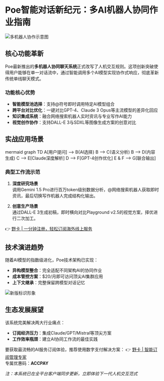 # Poe智能对话新纪元：多AI机器人协同作业指南

![多机器人协作示意图](https://bbtdd.com/wp-content/uploads/img/3181798249915994.webp)

## 核心功能革新
Poe最新推出的**多机器人协同聊天系统**正式改写了人机交互规则。这项创新突破使得用户能够在单一对话流中，通过智能调用多个AI模型实现协作式响应，彻底革新传统单线聊天模式。

### 功能核心优势
- **智能模型池选择**：支持@符号即时调用特定AI模型组合
- **跨平台对比优化**：一键对比GPT-4、Claude 3 Opus等主流模型的差异化回应
- **知识集成系统**：融合网络搜索机器人实时资讯与专业写作AI能力
- **视觉创作协作**：支持DALL-E 3与SDXL等图像生成方案的创意对比

## 实战应用场景
mermaid
graph TD
    A[用户提问] --> B{AI选择}
    B --> C(语义分析)
    B --> D(内容生成)
    C --> E[Claude深度解析]
    D --> F[GPT-4创作优化]
    E & F --> G[联合输出]


### 典型工作流示范
1. **深度研究场景**  
调用Gemini 1.5 Pro进行百万token级别数据分析，@网络搜索机器人获取即时资讯，最后切换写作机器人完成结构化输出。

2. **创意生产场景**  
通过DALL-E 3生成初稿，即时横向对比Playground v2.5的视觉方案，择优进行二次加工。

👉 [野卡 | 一分钟注册，轻松订阅海外线上服务](https://bbtdd.com/yeka)

## 技术演进趋势
随着AI模型的指数级进化，Poe技术架构已实现：
- **异构模型整合**：完全适配不同架构AI的协同作业
- **成本管控方案**：$20/月即可访问顶尖AI集群应用
- **上下文继承**：完整保留跨模型对话记忆

![新版标识形象](https://bbtdd.com/wp-content/uploads/img/3002017004767.webp)

## 生态发展展望
该系统完美解决两大行业痛点：
- **订阅经济压力**：集成Claude/GPT/Mistral等顶尖方案
- **工作效率瓶颈**：建立AI协同工作流的最佳实践

要获取最流畅的AI服务订阅体验，推荐使用数字支付解决方案：
👉 [野卡 | 智能订阅管理专家](https://bbtdd.com/yeka)  
专属优惠码：**ACCPAY**

*注：本系统已在全平台客户端同步更新，立即体验下一代人机交互范式*